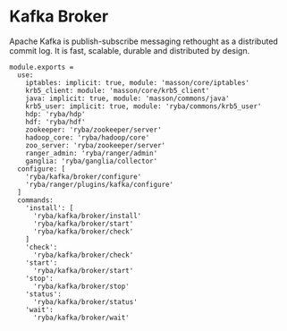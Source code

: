 
# Kafka Broker

Apache Kafka is publish-subscribe messaging rethought as a distributed commit
log. It is fast, scalable, durable and distributed by design.

    module.exports =
      use:
        iptables: implicit: true, module: 'masson/core/iptables'
        krb5_client: module: 'masson/core/krb5_client'
        java: implicit: true, module: 'masson/commons/java'
        krb5_user: implicit: true, module: 'ryba/commons/krb5_user'
        hdp: 'ryba/hdp'
        hdf: 'ryba/hdf'
        zookeeper: 'ryba/zookeeper/server'
        hadoop_core: 'ryba/hadoop/core'
        zoo_server: 'ryba/zookeeper/server'
        ranger_admin: 'ryba/ranger/admin'
        ganglia: 'ryba/ganglia/collector'
      configure: [
        'ryba/kafka/broker/configure'
        'ryba/ranger/plugins/kafka/configure'
      ]
      commands: 
        'install': [
          'ryba/kafka/broker/install'
          'ryba/kafka/broker/start'
          'ryba/kafka/broker/check'
        ]
        'check':
          'ryba/kafka/broker/check'
        'start':
          'ryba/kafka/broker/start'
        'stop':
          'ryba/kafka/broker/stop'
        'status':
          'ryba/kafka/broker/status'
        'wait':
          'ryba/kafka/broker/wait'
